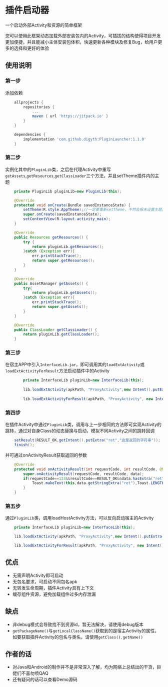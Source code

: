 # 插件启动器
一个启动外部Activity和资源的简单框架

您可以使用此框架动态加载外部安装包内的Activity，可插拔的结构使得项目开发更加便捷，并且能减小主体安装包体积，快速更新各种模块及修复Bug，给用户更多的选择和更好的体验

## 使用说明
### 第一步
添加依赖
```gradle
    allprojects {
		repositories {
			...
			maven { url 'https://jitpack.io' }
		}
	}

	dependencies {
    	implementation 'com.github.digyth:PluginLauncher:1.1.0'
    }
```
### 第二步
实例化其中的`PluginLib`类，之后在代理Activity中重写`getAssets`,`getResources`,`getClassLoader`三个方法，并且setTheme插件内的主题

```java
    private PluginLib pluginLib=new PluginLib(this);

    @Override
    protected void onCreate(Bundle savedInstanceState) {
        setTheme(R.style.AppTheme);//一定要重新setTheme，不然会报未设置主题异常
        super.onCreate(savedInstanceState);
        setContentView(R.layout.activity_main);
    }

    @Override
    public Resources getResources() {
        try {
            return pluginLib.getResources();
        }catch (Exception err){
            err.printStackTrace();
            return super.getResources();
        }
    }

    @Override
    public AssetManager getAssets() {
        try{
            return pluginLib.getAssets();
        }catch (Exception err){
            err.printStackTrace();
            return super.getAssets();
        }
    }

    @Override
    public ClassLoader getClassLoader() {
        return pluginLib.getClassLoader();
    }
```

### 第三步
在宿主APP中引入`InterfaceLib.jar`，即可调用其的`loadExtActivity`或`loadExtActivityForResult`方法启动插件中的Activity
```java
        private InterfaceLib pluginLib=new InterfaceLib(this);
        
        lib.loadExtActivity(apkPath, "ProxyActivity",new Intent().putExtra("text","这是传递的参数"));
        
        lib.loadExtActivityForResult(apkPath, "ProxyActivity", new Intent().putExtra("text","这是传递的参数"), 123);
```
### 第四步
在插件Activity中通过`PluginLib`类，调用与上一步相同的方法即可实现Activity的跳转，通过对自身Class的动态替换与启动，模拟不同Activity之间的跳转回调
```java
    setResult(RESULT_OK,getIntent().putExtra("ret","这是返回的字符串"));
    finish();
```
并可通过onActivityResult获取返回的参数
```java
    @Override
    protected void onActivityResult(int requestCode, int resultCode, @Nullable Intent data) {
        super.onActivityResult(requestCode, resultCode, data);
        if(requestCode==123&&resultCode==RESULT_OK&&data.hasExtra("ret")){
            Toast.makeText(this,data.getStringExtra("ret"),Toast.LENGTH_LONG).show();
        }
    }
```
### 第五步
通过`PluginLib`类，调用loadHostActivity方法，可以反向启动宿主的Activity
```java
    private InterfaceLib pluginLib=new InterfaceLib(this);

    lib.loadExtActivity(apkPath, "ProxyActivity",new Intent().putExtra("text","这是传递的参数"));

    lib.loadExtActivityForResult(apkPath, "ProxyActivity", new Intent().putExtra("text","这是传递的参数"), 123);
```
## 优点
* 无需声明Activity即可启动
* 无包名要求，可启动不同包名apk
* 无转发生命周期，插件Activity具有上下文
* 缓存组件资源，避免加载组件过多内存泄漏

## 缺点
* 非debug模式会导致找不到资源id，暂无法解决，请使用debug版本
* `getPackageName()`与`getLocalClassName()`获取到的是宿主Activity的属性，如要获取插件Activity的包名与类名，请使用`getClass().getName()`

## 作者的话
* 对Java和Android的制作并不是非常深入了解，均为网络上总结出的干货，巨佬们不喜勿喷QAQ
* 还有疑问的话可以查看Demo源码
